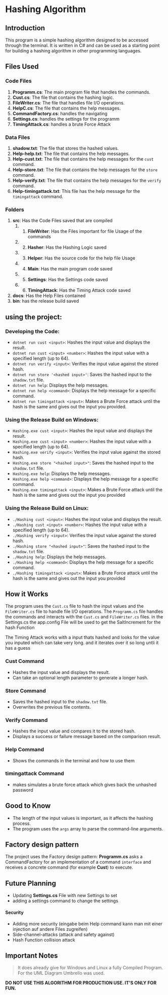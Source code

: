 # Hashing Algorithm

## Introduction
This program is a simple hashing algorithm designed to be accessed through the terminal. It is written in C# and can be used as a starting point for building a hashing algorithm in other programming languages.

## Files Used
### Code Files

1. **Programm.cs**: The main program file that handles the commands.
2. **Cust.cs**: The file that contains the hashing logic.
3. **FileWriter.cs**: The file that handles file I/O operations.
4. **HelpC.cs**: The file that contains the help messages.
5. **CommandFactory.cs**: handles the navigating
6. **Settings.cs**: handles the settings for the programm
7. **TimingAttack.cs**: handles a brute Force Attack

### Data Files
1. **shadow.txt**: The file that stores the hashed values.
2. **Help-help.txt**: The file that contains the help messages.
3. **Help-cust.txt**: The file that contains the help messages for the `cust` command.
4. **Help-store.txt**: The file that contains the help messages for the `store` command.
5. **Help-verify.txt**: The file that contains the help messages for the `verify` command.
1. **Help-timingattack.txt**: This file has the help message for the `timingattack` command.

### Folders
1. **src**: Has the Code Files saved that are compiled
    1. 1. **FileWriter**: Has the Files important for file Usage of the commands
    1. 2. **Hasher**: Has the Hashing Logic saved
    1. 3. **Helper**: Has the source code for the help file Usage
    1. 4. **Main**: Has the main program code saved
    1. 5. **Settings**: Has the Settings code saved
    1. 6. **TimingAttack**: Has the Timing Attack code saved
2. **docs**: Has the Help Files contained 
3. **bin**: has the release build saved

## using the project:
### Developing the Code:

* `dotnet run cust <input>`: Hashes the input value and displays the result.
* `dotnet run cust <input> <number>`: Hashes the input value with a specified length (up to 64).
* `dotnet run verify <input>`: Verifies the input value against the stored hash.
* `dotnet run store '<hashed input>'`: Saves the hashed input to the `shadow.txt` file.
* `dotnet run help`: Displays the help messages.
* `dotnet run help <command>`: Displays the help message for a specific command.
* `dotnet run timingattack <input>`: Makes a Brute Force attack until the hash is the same and gives out the input you provided.

### Using the Release Build on Windows:

* `Hashing.exe cust <input>`: Hashes the input value and displays the result.
* `Hashing.exe cust <input> <number>`: Hashes the input value with a specified length (up to 64).
* `Hashing.exe verify <input>`: Verifies the input value against the stored hash.
* `Hashing.exe store "<hashed input>"`: Saves the hashed input to the `shadow.txt` file.
* `Hashing.exe help`: Displays the help messages.
* `Hashing.exe help <command>`: Displays the help message for a specific command.
* `Hashing.exe timingattack <input>`: Makes a Brute Force attack until the hash is the same and gives out the input you provided

### Using the Release Build on Linux:

* `./Hashing cust <input>`: Hashes the input value and displays the result.
* `./Hashing cust <input> <number>`: Hashes the input value with a specified length (up to 64).
* `./Hashing verify <input>`: Verifies the input value against the stored hash.
* `./Hashing store "<hashed input>"`: Saves the hashed input to the `shadow.txt` file.
* `./Hashing help`: Displays the help messages.
* `./Hashing help <command>`: Displays the help message for a specific command.
* `./Hashing timingattack <input>`: Makes a Brute Force attack until the hash is the same and gives out the input you provided


## How it Works
The program uses the `Cust.cs` file to hash the input values and the `FileWriter.cs` file to handle file I/O operations. The `Programm.cs` file handles the commands and interacts with the `Cust.cs` and `FileWriter.cs` files.
in the Settings.cs the app.config File will be used to get the SaltIncrement for the hash Function

The Timing Attack works with a input thats hashed and looks for the value you inputed which can take very long. and it iterates over it so long untli it has a guess

### Cust Command

* Hashes the input value and displays the result.
* Can take an optional length parameter to generate a longer hash.

### Store Command

* Saves the hashed input to the `shadow.txt` file.
* Overwrites the previous file contents.

### Verify Command

* Hashes the input value and compares it to the stored hash.
* Displays a success or failure message based on the comparison result.

### Help Command

* Shows the commands in the terminal and how to use them

### timingattack Command

* makes simulates a brute force attack which gives back the unhashed password

## Good to Know
* The length of the input values is important, as it affects the hashing process.
* The program uses the `args` array to parse the command-line arguments.

## Factory design pattern
The project uses the Factory design pattern: **Programm.cs** asks a CommandFactory for an implementation of a command `interface` and receives a concrete command (for example **Cust**) to execute.



## Future Planning
* Updating **Settings.cs** File with new Settings to set
* adding a settings command to change the settings

#### Security 
* Adding more security      (eingabe beim Help command kann man mit einer injection auf andere Files zugreifen)
* Side-channel-attacks      (attack and safety against)
* Hash Function collision attack


## Important Notes
> It does already give for Windows and Linux a fully Compiled Program.  
> For the UML Diagram Umbrello was used.  

**DO NOT USE THIS ALGORITHM FOR PRODUCTION USE. IT'S ONLY FOR FUN.**